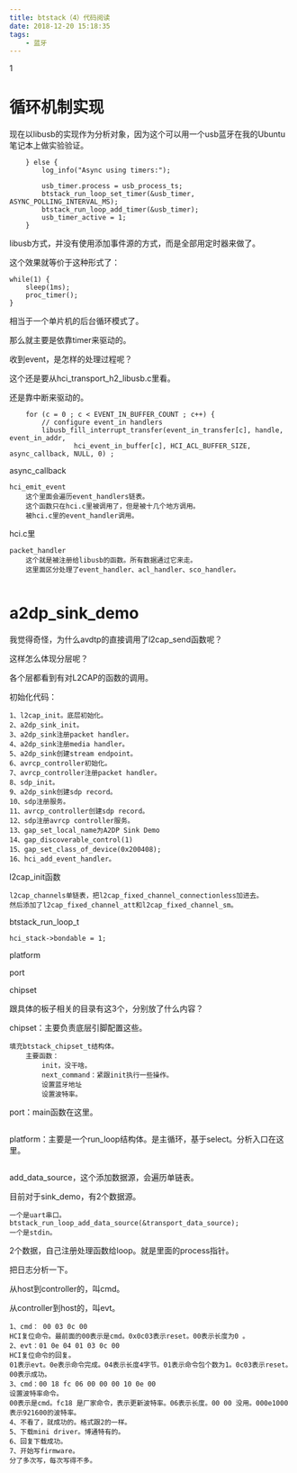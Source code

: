```yaml
---
title: btstack（4）代码阅读
date: 2018-12-20 15:18:35
tags:
	- 蓝牙
---
```


1

# 循环机制实现

现在以libusb的实现作为分析对象，因为这个可以用一个usb蓝牙在我的Ubuntu笔记本上做实验验证。

```
    } else {
        log_info("Async using timers:");

        usb_timer.process = usb_process_ts;
        btstack_run_loop_set_timer(&usb_timer, ASYNC_POLLING_INTERVAL_MS);
        btstack_run_loop_add_timer(&usb_timer);
        usb_timer_active = 1;
    }
```

libusb方式，并没有使用添加事件源的方式，而是全部用定时器来做了。

这个效果就等价于这种形式了：

```
while(1) {
	sleep(1ms);
	proc_timer();
}
```

相当于一个单片机的后台循环模式了。

那么就主要是依靠timer来驱动的。



收到event，是怎样的处理过程呢？

这个还是要从hci_transport_h2_libusb.c里看。

还是靠中断来驱动的。

```
    for (c = 0 ; c < EVENT_IN_BUFFER_COUNT ; c++) {
        // configure event_in handlers
        libusb_fill_interrupt_transfer(event_in_transfer[c], handle, event_in_addr, 
                hci_event_in_buffer[c], HCI_ACL_BUFFER_SIZE, async_callback, NULL, 0) ;
```



async_callback



```
hci_emit_event
	这个里面会遍历event_handlers链表。
	这个函数只在hci.c里被调用了，但是被十几个地方调用。
	被hci.c里的event_handler调用。
```

hci.c里

```
packet_handler
	这个就是被注册给libusb的函数。所有数据通过它来走。
	这里面区分处理了event_handler、acl_handler、sco_handler。
	
```



# a2dp_sink_demo

我觉得奇怪，为什么avdtp的直接调用了l2cap_send函数呢？

这样怎么体现分层呢？

各个层都看到有对L2CAP的函数的调用。

初始化代码：

```
1、l2cap_init。底层初始化。
2、a2dp_sink_init。
3、a2dp_sink注册packet handler。
4、a2dp_sink注册media handler。
5、a2dp_sink创建stream endpoint。
6、avrcp_controller初始化。
7、avrcp_controller注册packet handler。
8、sdp_init。
9、a2dp_sink创建sdp record。
10、sdp注册服务。
11、avrcp_controller创建sdp record。
12、sdp注册avrcp controller服务。
13、gap_set_local_name为A2DP Sink Demo
14、gap_discoverable_control(1)
15、gap_set_class_of_device(0x200408);
16、hci_add_event_handler。
```



l2cap_init函数

```
l2cap_channels单链表，把l2cap_fixed_channel_connectionless加进去。
然后添加了l2cap_fixed_channel_att和l2cap_fixed_channel_sm。

```



btstack_run_loop_t

```
hci_stack->bondable = 1; 
```



platform 

port

chipset

跟具体的板子相关的目录有这3个，分别放了什么内容？

chipset：主要负责底层引脚配置这些。

```
填充btstack_chipset_t结构体。
	主要函数：
		init，没干啥。
		next_command：紧跟init执行一些操作。
		设置蓝牙地址
		设置波特率。
```

port：main函数在这里。

```

```

platform：主要是一个run_loop结构体。是主循环，基于select。分析入口在这里。

```

```



add_data_source，这个添加数据源，会遍历单链表。

目前对于sink_demo，有2个数据源。

```
一个是uart串口。
btstack_run_loop_add_data_source(&transport_data_source);
一个是stdin。
```

2个数据，自己注册处理函数给loop。就是里面的process指针。



把日志分析一下。

从host到controller的，叫cmd。

从controller到host的，叫evt。

```
1、cmd： 00 03 0c 00 
HCI复位命令。最前面的00表示是cmd。0x0c03表示reset。00表示长度为0 。
2、evt：01 0e 04 01 03 0c 00
HCI复位命令的回复。
01表示evt。0e表示命令完成。04表示长度4字节。01表示命令包个数为1。0c03表示reset。00表示成功。
3、cmd：00 18 fc 06 00 00 00 10 0e 00
设置波特率命令。
00表示是cmd。fc18 是厂家命令，表示更新波特率。06表示长度。00 00 没用。000e1000表示921600的波特率。
4、不看了，就成功的。格式跟2的一样。
5、下载mini driver。博通特有的。
6、回复下载成功。
7、开始写firmware。
分了多次写，每次写得不多。

```

